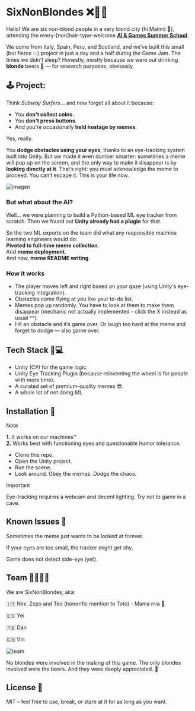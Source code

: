 # SixNonBlondes ❌👱‍♀️

Hello! We are six non-blond people in a very blond city (hi Malmö 👋), attending the every-[non]hair-type-welcome [**AI & Games Summer School**](https://school.gameaibook.org/).

We come from Italy, Spain, Peru, and Scotland, and we’ve built this small (but fierce 💥) project in just a day and a half during the Game Jam. The times we didn’t sleep? Honestly, mostly because we were out drinking **blonde** beers 🍺 — for research purposes, obviously.

## 🕹️ Project:
Think _Subway Surfers_... and now forget all about it because:
- You **don't collect coins**.
- You **don't press buttons**.
- And you're occasionally **held hostage by memes**.

Yes, really.

You **dodge obstacles using your eyes**, thanks to an eye-tracking system built into Unity. But we made it even dumber smarter: sometimes a meme will pop up on the screen, and the only way to make it disappear is by **looking directly at it**.
That’s right: you must acknowledge the meme to proceed. You can’t escape it. This is your life now.

![imagen](https://github.com/user-attachments/assets/f519a8d2-3cae-4db4-a27b-2c5ec41d8178)


### But what about the AI?
Well… we were planning to build a Python-based ML eye tracker from scratch.
Then we found out **Unity already had a plugin** for that.

So the two ML experts on the team did what any responsible machine learning engineers would do:  
**Pivoted to full-time meme collection**.  
And **meme deployment**.  
And now, **meme README writing**.

### How it works
- The player moves left and right based on your gaze (using Unity's eye-tracking integration).
- Obstacles come flying at you like your to-do list.
- Memes pop up randomly. You have to look at them to make them disappear (mechanic not actually implemented - click the X instead as usual ^^).
- Hit an obstacle and it’s game over. Or laugh too hard at the meme and forget to dodge — also game over.

## Tech Stack 🧠💻
- Unity (C#) for the game logic.
- Unity Eye Tracking Plugin (because reinventing the wheel is for people with more time).
- A curated set of premium-quality memes 😎.
- A whole lot of not doing ML

## Installation 🚀

> [!NOTE]
> **1.** It works on our machines™️  
> **2.** Works best with functioning eyes and questionable humor tolerance.

- Clone this repo.
- Open the Unity project.
- Run the scene.
- Look around. Obey the memes. Dodge the chaos.

> [!IMPORTANT]
> Eye-tracking requires a webcam and decent lighting. Try not to game in a cave.

## Known Issues 🐛
Sometimes the meme just wants to be looked at forever.

If your eyes are too small, the tracker might get shy.

Game does not detect side-eye (yet).

## Team 🧑‍🚀🧑‍🔬
We are SixNonBlondes, aka:

🇮🇹 Nini, Zozo and Teo (honorific mention to Toto) - Mama mia 🤌.

🇪🇸 Yei

🇵🇪 Dan

🇬🇧 Vin

![team](https://github.com/user-attachments/assets/7b0ab071-c14c-4a6a-89f1-30c599fc1fc4)

No blondes were involved in the making of this game.
The only blondes involved were the beers. And they were deeply appreciated. 🍻

## License 📄
MIT – feel free to use, break, or stare at it for as long as you want.
